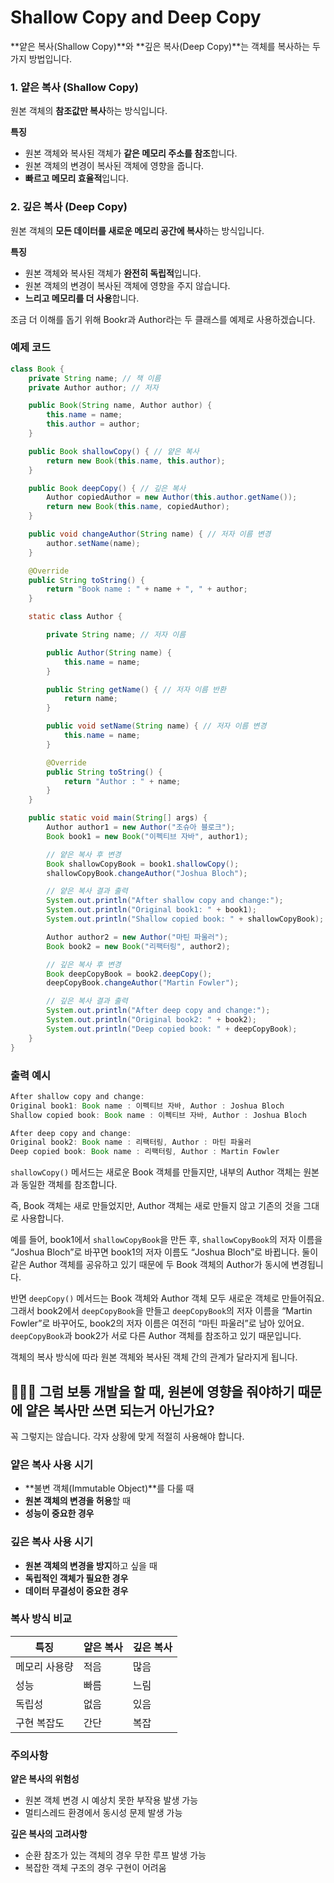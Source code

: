 # Shallow Copy and Deep Copy

**얕은 복사(Shallow Copy)**와 **깊은 복사(Deep Copy)**는 객체를 복사하는 두 가지 방법입니다.

### 1. 얕은 복사 (Shallow Copy)
원본 객체의 **참조값만 복사**하는 방식입니다.

**특징**
- 원본 객체와 복사된 객체가 **같은 메모리 주소를 참조**합니다.
- 원본 객체의 변경이 복사된 객체에 영향을 줍니다.
- **빠르고 메모리 효율적**입니다.

### 2. 깊은 복사 (Deep Copy)
원본 객체의 **모든 데이터를 새로운 메모리 공간에 복사**하는 방식입니다.

**특징**
- 원본 객체와 복사된 객체가 **완전히 독립적**입니다.
- 원본 객체의 변경이 복사된 객체에 영향을 주지 않습니다.
- **느리고 메모리를 더 사용**합니다.

조금 더 이해를 돕기 위해 Bookr과 Author라는 두 클래스를 예제로 사용하겠습니다.

### 예제 코드
```java
class Book {
    private String name; // 책 이름
    private Author author; // 저자

    public Book(String name, Author author) {
        this.name = name;
        this.author = author;
    }

    public Book shallowCopy() { // 얕은 복사
        return new Book(this.name, this.author);
    }

    public Book deepCopy() { // 깊은 복사
        Author copiedAuthor = new Author(this.author.getName());
        return new Book(this.name, copiedAuthor);
    }

    public void changeAuthor(String name) { // 저자 이름 변경
        author.setName(name);
    }

    @Override
    public String toString() {
        return "Book name : " + name + ", " + author;
    }

    static class Author {

        private String name; // 저자 이름

        public Author(String name) {
            this.name = name;
        }

        public String getName() { // 저자 이름 반환
            return name;
        }

        public void setName(String name) { // 저자 이름 변경
            this.name = name;
        }

        @Override
        public String toString() {
            return "Author : " + name;
        }
    }

    public static void main(String[] args) {
        Author author1 = new Author("조슈아 블로크");
        Book book1 = new Book("이펙티브 자바", author1);

        // 얕은 복사 후 변경
        Book shallowCopyBook = book1.shallowCopy();
        shallowCopyBook.changeAuthor("Joshua Bloch");

        // 얕은 복사 결과 출력
        System.out.println("After shallow copy and change:");
        System.out.println("Original book1: " + book1);
        System.out.println("Shallow copied book: " + shallowCopyBook);

        Author author2 = new Author("마틴 파울러");
        Book book2 = new Book("리팩터링", author2);

        // 깊은 복사 후 변경
        Book deepCopyBook = book2.deepCopy();
        deepCopyBook.changeAuthor("Martin Fowler");

        // 깊은 복사 결과 출력
        System.out.println("After deep copy and change:");
        System.out.println("Original book2: " + book2);
        System.out.println("Deep copied book: " + deepCopyBook);
    }
}
```
### 출력 예시
```java
After shallow copy and change:
Original book1: Book name : 이펙티브 자바, Author : Joshua Bloch
Shallow copied book: Book name : 이펙티브 자바, Author : Joshua Bloch

After deep copy and change:
Original book2: Book name : 리팩터링, Author : 마틴 파울러
Deep copied book: Book name : 리팩터링, Author : Martin Fowler
```

`shallowCopy()` 메서드는 새로운 Book 객체를 만들지만, 내부의 Author 객체는 원본과 동일한 객체를 참조합니다. 

즉, Book 객체는 새로 만들었지만, Author 객체는 새로 만들지 않고 기존의 것을 그대로 사용합니다. 

예를 들어, book1에서 `shallowCopyBook`을 만든 후, `shallowCopyBook`의 저자 이름을 “Joshua Bloch”로 바꾸면 book1의 저자 이름도 “Joshua Bloch”로 바뀝니다. 둘이 같은 Author 객체를 공유하고 있기 때문에 두 Book 객체의 Author가 동시에 변경됩니다.

반면 `deepCopy()` 메서드는 Book 객체와 Author 객체 모두 새로운 객체로 만들어줘요. 그래서 book2에서 `deepCopyBook`을 만들고 `deepCopyBook`의 저자 이름을 “Martin Fowler”로 바꾸어도, book2의 저자 이름은 여전히 “마틴 파울러”로 남아 있어요. `deepCopyBook`과 book2가 서로 다른 Author 객체를 참조하고 있기 때문입니다.

객체의 복사 방식에 따라 원본 객체와 복사된 객체 간의 관계가 달라지게 됩니다.


## 🤷🏻‍♂️ 그럼 보통 개발을 할 때, 원본에 영향을 줘야하기 때문에 얕은 복사만 쓰면 되는거 아닌가요?

꼭 그렇지는 않습니다. 각자 상황에 맞게 적절히 사용해야 합니다.

### 얕은 복사 사용 시기
- **불변 객체(Immutable Object)**를 다룰 때
- **원본 객체의 변경을 허용**할 때
- **성능이 중요한 경우**

### 깊은 복사 사용 시기
- **원본 객체의 변경을 방지**하고 싶을 때
- **독립적인 객체가 필요한 경우**
- **데이터 무결성이 중요한 경우**

### 복사 방식 비교

| 특징 | 얕은 복사 | 깊은 복사 |
|------|-----------|-----------|
| 메모리 사용량 | 적음 | 많음 |
| 성능 | 빠름 | 느림 |
| 독립성 | 없음 | 있음 |
| 구현 복잡도 | 간단 | 복잡 |

### 주의사항

**얕은 복사의 위험성**
- 원본 객체 변경 시 예상치 못한 부작용 발생 가능
- 멀티스레드 환경에서 동시성 문제 발생 가능

**깊은 복사의 고려사항**
- 순환 참조가 있는 객체의 경우 무한 루프 발생 가능
- 복잡한 객체 구조의 경우 구현이 어려움